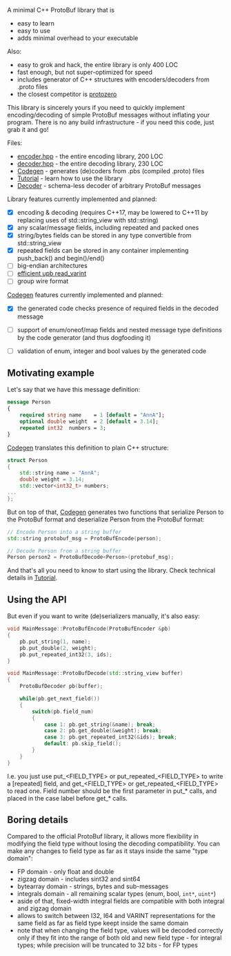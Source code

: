 A minimal C++ ProtoBuf library that is
- easy to learn
- easy to use
- adds minimal overhead to your executable

Also:
- easy to grok and hack, the entire library is only 400 LOC
- fast enough, but not super-optimized for speed
- includes generator of C++ structures with encoders/decoders from .proto files
- the closest competitor is [protozero](https://github.com/mapbox/protozero)

This library is sincerely yours if you need to quickly implement encoding/decoding of
simple ProtoBuf messages without inflating your program.
There is no any build infrastructure - if you need this code, just grab it and go!

Files:
- [encoder.hpp](include/pbeasy/encoder.hpp) - the entire encoding library, 200 LOC
- [decoder.hpp](include/pbeasy/decoder.hpp) - the entire decoding library, 230 LOC
- [Codegen](codegen) - generates (de)coders from .pbs (compiled .proto) files
- [Tutorial](examples/tutorial) - learn how to use the library
- [Decoder](examples/decoder) - schema-less decoder of arbitrary ProtoBuf messages

Library features currently implemented and planned:
- [x] encoding & decoding (requires C++17, may be lowered to C++11 by replacing uses of std::string_view with std::string)
- [x] any scalar/message fields, including repeated and packed ones
- [x] string/bytes fields can be stored in any type convertible from std::string_view
- [x] repeated fields can be stored in any container implementing push_back() and begin()/end()
- [ ] big-endian architectures
- [ ] [efficient upb read_varint](https://github.com/protocolbuffers/protobuf/blob/a2f92689dac8a7dbea584919c7de52d6a28d66d1/upb/wire/decode.c#L122)
- [ ] group wire format

[Codegen](codegen) features currently implemented and planned:
- [x] the generated code checks presence of required fields in the decoded message
- [ ] support of enum/oneof/map fields and nested message type definitions by the code generator
(and thus dogfooding it)
- [ ] validation of enum, integer and bool values by the generated code



## Motivating example

Let's say that we have this message definition:
```proto
message Person
{
    required string name    = 1 [default = "AnnA"];
    optional double weight  = 2 [default = 3.14];
    repeated int32  numbers = 3;
}
```

[Codegen](codegen) translates this definition to plain C++ structure:
```cpp
struct Person
{
    std::string name = "AnnA";
    double weight = 3.14;
    std::vector<int32_t> numbers;
...
};
```

But on top of that, [Codegen](codegen) generates two functions
that serialize Person to the ProtoBuf format and
deserialize Person from the ProtoBuf format:
```cpp
// Encode Person into a string buffer
std::string protobuf_msg = ProtoBufEncode(person);

// Decode Person from a string buffer
Person person2 = ProtoBufDecode<Person>(protobuf_msg);
```

And that's all you need to know to start using the library.
Check technical details in [Tutorial](examples/tutorial).



## Using the API

But even if you want to write (de)serializers manually, it's also easy:

```cpp
void MainMessage::ProtoBufEncode(ProtoBufEncoder &pb)
{
    pb.put_string(1, name);
    pb.put_double(2, weight);
    pb.put_repeated_int32(3, ids);
}

void MainMessage::ProtoBufDecode(std::string_view buffer)
{
    ProtoBufDecoder pb(buffer);

    while(pb.get_next_field())
    {
        switch(pb.field_num)
        {
            case 1: pb.get_string(&name); break;
            case 2: pb.get_double(&weight); break;
            case 3: pb.get_repeated_int32(&ids); break;
            default: pb.skip_field();
        }
    }
}
```

I.e. you just use put_<FIELD_TYPE> or put_repeated_<FIELD_TYPE> to write a [repeated] field,
and get_<FIELD_TYPE> or get_repeated_<FIELD_TYPE> to read one.
Field number should be the first parameter in put_* calls,
and placed in the case label before get_* calls.



## Boring details

Compared to the official ProtoBuf library, it allows more flexibility
in modifying the field type without losing the decoding compatibility.
You can make any changes to field type as far as it stays inside the same "type domain":
- FP domain - only float and double
- zigzag domain - includes sint32 and sint64
- bytearray domain - strings, bytes and sub-messages
- integrals domain - all remaining scalar types (enum, bool, `int*`, `uint*`)
- aside of that, fixed-width integral fields are compatible with both integral and zigzag domain
- allows to switch between I32, I64 and VARINT representations for the same field as far as field type keept inside the same domain
- note that when changing the field type, values will be decoded correctly only if they fit into the range of both old and new field type - for integral types; while precision will be truncated to 32 bits - for FP types
